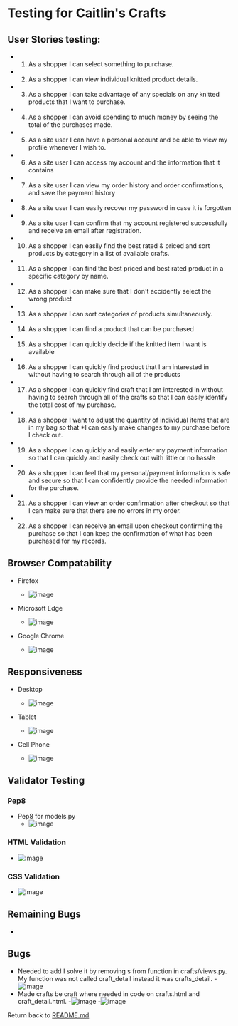# Testing for Caitlin's Crafts

## User Stories testing:
- 1. As a shopper I can select something to purchase.
- 2. As a shopper I can view individual knitted product details.
- 3. As a shopper I can take advantage of any specials on any knitted products that I want to purchase.
- 4. As a shopper I can avoid spending to much money by seeing the total of the purchases made.
- 5. As a site user I can have a personal account and be able to view my profile whenever I wish to.
- 6. As a site user I can access my account and the information that it contains
- 7. As a site user I can view my order history and order confirmations, and save the payment history
- 8. As a site user I can easily recover my password in case it is forgotten
- 9. As a site user I can confirm that my account registered successfully and receive an email after registration.
- 10. As a shopper I can easily find the best rated & priced and sort products by category in a list of available crafts.
- 11. As a shopper I can find the best priced and best rated product in a specific category by name.
- 12. As a shopper I can make sure that I don't accidently select the wrong product
- 13. As a shopper I can sort categories of products simultaneously.
- 14. As a shopper I can find a product that can be purchased
- 15. As a shopper I can quickly decide if the knitted item I want is available
- 16. As a shopper I can quickly find product that I am interested in without having to search through all of the products
- 17. As a shopper I can quickly find craft that I am interested in without having to search through all of the crafts so that I can easily identify the total cost of my purchase.
- 18. As a shopper I want to adjust the quantity of individual items that are in my bag so that *I can easily make changes to my purchase before I check out.
- 19. As a shopper I can quickly and easily enter my payment information so that I can quickly and easily check out with little or no hassle
- 20. As a shopper I can feel that my personal/payment information is safe and secure so that I can confidently provide the needed information for the purchase.
- 21. As a shopper I can view an order confirmation after checkout so that I can make sure that there are no errors in my order.
- 22. As a shopper I can receive an email upon checkout confirming the purchase so that I can keep the confirmation of what has been purchased for my records.

## Browser Compatability
- Firefox
    - ![image](testing/firefox.jpg)

- Microsoft Edge
    - ![image](testing/microsoft_edge.jpg)

- Google Chrome
    - ![image](testing/google_chrome.jpg)

## Responsiveness
- Desktop
     - ![image](testing/firefox.jpg)

- Tablet
     - ![image](testing/tablet.jpg)

- Cell Phone
     - ![image](testing/cell_phone.jpg)

## Validator Testing

### Pep8
-  Pep8 for models.py
     - ![image](testing/models.py.jpg)

### HTML Validation
- ![image](testing/html_testing.jpg)

### CSS Validation
- ![image](testing/css_testing.jpg)

## Remaining Bugs
- 

## Bugs
- Needed to add I solve it by removing s from function in crafts/views.py. My function was not called craft_detail instead it was crafts_detail.
     -![image](testing/attribute_error.jpg)
- Made crafts be craft where needed in code on crafts.html and craft_detail.html. 
     -![image](testing/no_reversematch_error.jpg)
     -![image](testing/lost_pictures.jpg)

Return back to [README.md](README.md)
